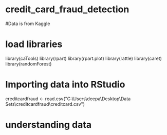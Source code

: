# credit_card_fraud_detection
#Data is from Kaggle
# load libraries
library(caTools)
library(rpart)
library(rpart.plot)
library(rattle)
library(caret)
library(randomForest)
# Importing data into RStudio
creditcardfraud <- read.csv("C:\\Users\\deepa\\Desktop\\Data Sets\\creditcardfraud\\creditcard.csv")
# understanding data
